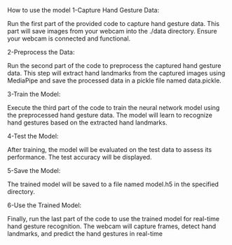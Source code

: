 How to use the model
1-Capture Hand Gesture Data:

Run the first part of the provided code to capture hand gesture data. This part will save images from your webcam into the ./data directory. Ensure your webcam is connected and functional.

2-Preprocess the Data:

Run the second part of the code to preprocess the captured hand gesture data. This step will extract hand landmarks from the captured images using MediaPipe and save the processed data in a pickle file named data.pickle.

3-Train the Model:

Execute the third part of the code to train the neural network model using the preprocessed hand gesture data. The model will learn to recognize hand gestures based on the extracted hand landmarks.

4-Test the Model:

After training, the model will be evaluated on the test data to assess its performance. The test accuracy will be displayed.

5-Save the Model:

The trained model will be saved to a file named model.h5 in the specified directory.

6-Use the Trained Model:

Finally, run the last part of the code to use the trained model for real-time hand gesture recognition. The webcam will capture frames, detect hand landmarks, and predict the hand gestures in real-time
